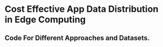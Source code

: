 # Cost Effective App Data Distribution in Edge Computing
## Code For Different Approaches and Datasets.